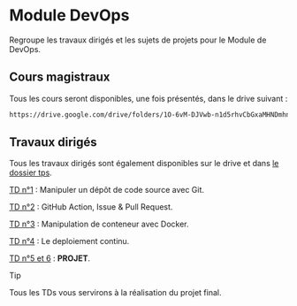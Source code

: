 # Module DevOps

Regroupe les travaux dirigés et les sujets de projets pour le Module de DevOps.

## Cours magistraux

Tous les cours seront disponibles, une fois présentés, dans le drive suivant :

```sh
https://drive.google.com/drive/folders/1O-6vM-DJVwb-n1d5rhvCbGxaMHNDmhn8?usp=sharing
```

## Travaux dirigés

Tous les travaux dirigés sont également disponibles sur le drive et dans [le dossier tps](./tds).

[TD n°1](./tds/td1.md) : Manipuler un dépôt de code source avec Git.

[TD n°2](./tds/td2.md) : GitHub Action, Issue & Pull Request.

[TD n°3](./tds/td3.md) : Manipulation de conteneur avec Docker.

[TD n°4](./tds/td4.md) : Le deploiement continu.

[TD n°5 et 6](./projets/README.md) : **PROJET**.

> [!TIP]
> Tous les TDs vous servirons à la réalisation du projet final.
